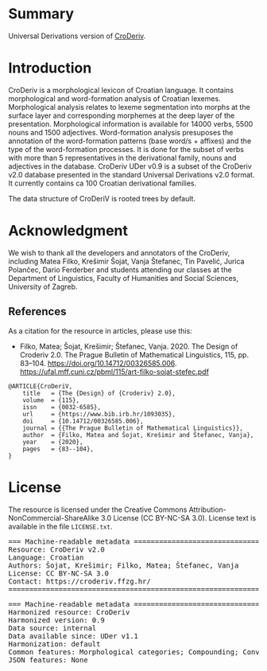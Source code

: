 # Summary

Universal Derivations version of [CroDeriv](https://croderiv.ffzg.hr/).


# Introduction
CroDeriv is a morphological lexicon of Croatian language. It contains morphological and word-formation analysis of Croatian lexemes. 
Morphological analysis relates to lexeme segmentation into morphs at the surface layer and corresponding morphemes at the deep layer of the presentation. Morphological information is available for 14000 verbs, 5500 nouns and 1500 adjectives. 
Word-formation analysis presuposes the annotation of the word-formation patterns (base word/s + affixes) and the type of the word-formation processes. It is done for the subset of verbs with more than 5 representatives in the derivational family, nouns and adjectives in the database.
CroDeriv UDer v0.9 is a subset of the CroDeriv v2.0 database presented in the standard Universal Derivations v2.0 format. It currently contains ca 100 Croatian derivational families.

The data structure of CroDeriV is rooted trees by default.


# Acknowledgment
We wish to thank all the developers and annotators of the CroDeriv, including Matea Filko, Krešimir Šojat, Vanja Štefanec, Tin Pavelić, Jurica Polančec, Dario Ferderber and students attending our classes at the Department of Linguistics, Faculty of Humanities and Social Sciences, University of Zagreb.


## References
As a citation for the resource in articles, please use this:

* Filko, Matea; Šojat, Krešimir; Štefanec, Vanja. 2020. The Design of Croderiv 2.0. The Prague Bulletin of Mathematical Linguistics, 115, pp. 83–104. https://doi.org/10.14712/00326585.006. https://ufal.mff.cuni.cz/pbml/115/art-filko-sojat-stefec.pdf

```
@ARTICLE{CroDeriV,
	title	= {The {Design} of {Croderiv} 2.0},
	volume	= {115},
	issn	= {0032-6585},
	url		= {https://www.bib.irb.hr/1093035},
	doi		= {10.14712/00326585.006},
	journal	= {{The Prague Bulletin of Mathematical Linguistics}},
	author	= {Filko, Matea and Šojat, Krešimir and Štefanec, Vanja},
	year	= {2020},
	pages	= {83--104},
}
```


# License

The resource is licensed under the Creative Commons Attribution-NonCommercial-ShareAlike 3.0 License (CC BY-NC-SA 3.0).
License text is available in the file `LICENSE.txt`.


<pre>
=== Machine-readable metadata =================================================
Resource: CroDeriv v2.0
Language: Croatian
Authors: Šojat, Krešimir; Filko, Matea; Štefanec, Vanja
License: CC BY-NC-SA 3.0
Contact: https://croderiv.ffzg.hr/
===============================================================================
</pre>

<pre>
=== Machine-readable metadata =================================================
Harmonized resource: CroDeriv
Harmonized version: 0.9
Data source: internal
Data available since: UDer v1.1
Harmonization: default
Common features: Morphological categories; Compounding; Conversion;
JSON features: None
